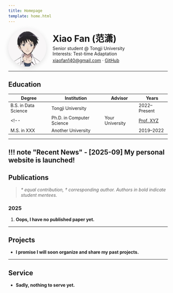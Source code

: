 ```yaml
---
title: Homepage
template: home.html
---
```


<!-- 顶部个人信息：头像 + 名片式简介 -->
<div class="profile" style="display:flex; align-items:center; gap:1.25rem; flex-wrap:wrap;">
  <img src="assets/images/avatar.jpg" alt="Your Avatar" width="120" height="120" style="border-radius:50%; box-shadow: 0 4px 16px rgba(0,0,0,.12);" />
  <div>
    <h1 style="margin:0 0 .25rem 0;">Xiao Fan (范潇)</h1>
    <p style="margin:.25rem 0 0 0;">Senior student @ Tongji University<br>Interests: Test-time Adaptation</p>
    <p style="margin:.25rem 0 0 0;">
      <a href="mailto:xiaofan140@gmail.com">xiaofan140@gmail.com</a> ·
      <!-- <a href="https://scholar.google.com/citations?user=XXXX" target="_blank" rel="noopener">Google Scholar</a> · -->
      <a href="https://github.com/AnikiFan" target="_blank" rel="noopener">GitHub</a>
      <!-- <a href="https://twitter.com/yourname" target="_blank" rel="noopener">Twitter/X</a> · -->
      <!-- <a href="assets/CV.pdf" target="_blank" rel="noopener">CV</a> -->
    </p>
  </div>
</div>

---

## Education

| Degree | Institution | Advisor | Years |
|---|---|---|---|
| B.S. in Data Science | Tongji University |  | 2022–Present |
<!-- | Ph.D. in Computer Science | Your University | [Prof. XYZ](https://example.com) | 2022–Present |
| M.S. in XXX | Another University |  | 2019–2022 | -->

---

!!! note "Recent News"
    - **[2025-09]** My personal website is launched!
---

## Publications

> *\* equal contribution, † corresponding author. Authors in bold indicate student mentees.*

### 2025

1. **Oops, I have no published paper yet.**
<!-- 1. **Paper Title A**  
   **Your Name**, Coauthor A, Coauthor B.  
   *Conference/Journal 2025.* [[paper]](https://arxiv.org/abs/xxx) [[code]](https://github.com/yourname/repo) [[project]](https://yourdomain.example/project-a)
   ??? details "BibTeX"
       ```bibtex
       @inproceedings{your2025a,
         title={Paper Title A},
         author={Your Name and Coauthor A and Coauthor B},
         booktitle={NeurIPS},
         year={2025}
       }
       ```

2. **Paper Title B**  
   Your Name, Collaborator C†.  
   *Journal 2025.* [[paper]](https://doi.org/xxx) -->

---

## Projects

- **I promise I will soon organize and share my past projects.**

---

## Service

- **Sadly, nothing to serve yet.**

